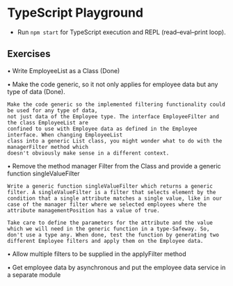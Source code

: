 # TypeScript Playground

* Run `npm start` for TypeScript execution and REPL (read–eval–print loop).

## Exercises
• Write EmployeeList as a Class (Done)

• Make the code generic, so it not only applies for employee data but any type of data (Done).

    Make the code generic so the implemented filtering functionality could be used for any type of data, 
    not just data of the Employee type. The interface EmployeeFilter and the class EmployeeList are 
    confined to use with Employee data as defined in the Employee interface. When changing EmployeeList 
    class into a generic List class, you might wonder what to do with the managerFilter method which 
    doesn't obviously make sense in a different context.

• Remove the method manager Filter from the Class and provide a generic function singleValueFilter

    Write a generic function singleValueFilter which returns a generic filter. A singleValueFilter is a filter that selects element by the condition that a single attribute matches a single value, like in our case of the manager filter where we selected employees where the attribute managementPosition has a value of true.

    Take care to define the parameters for the attribute and the value which we will need in the generic function in a type-Safeway. So, don't use a type any. When done, test the function by generating two different Employee filters and apply them on the Employee data.

• Allow multiple filters to be supplied in the applyFilter method

• Get employee data by asynchronous and put the employee data service in a separate module